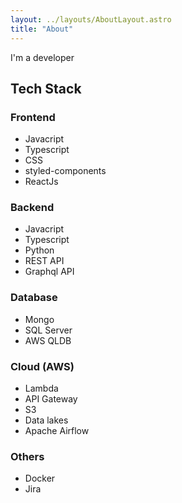 ```yaml
---
layout: ../layouts/AboutLayout.astro
title: "About"
---
```


I'm a developer

## Tech Stack

### Frontend

* Javacript
* Typescript
* CSS
* styled-components
* ReactJs

### Backend

* Javacript
* Typescript
* Python
* REST API
* Graphql API

### Database

* Mongo
* SQL Server
* AWS QLDB

### Cloud (AWS)

* Lambda
* API Gateway
* S3
* Data lakes
* Apache Airflow

### Others

* Docker
* Jira
